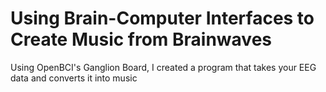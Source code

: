 # Using Brain-Computer Interfaces to Create Music from Brainwaves
Using OpenBCI's Ganglion Board, I created a program that takes your EEG data and converts it into music
